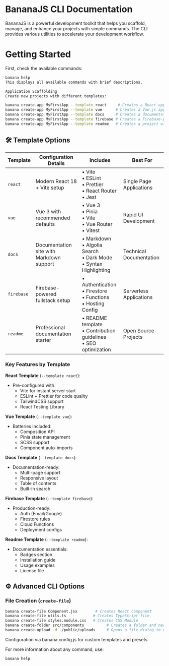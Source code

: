 # BananaJS CLI Documentation
BananaJS is a powerful development toolkit that helps you scaffold, manage, and enhance your projects with simple commands. The CLI provides various utilities to accelerate your development workflow.

# Getting Started
First, check the available commands:

```bash
banana help
This displays all available commands with brief descriptions.

Application Scaffolding
Create new projects with different templates:
```

```bash
banana create-app MyFirstApp --template react     # Creates a React application
banana create-app MyFirstApp --template vue      # Creates a Vue.js application
banana create-app MyFirstApp --template docs     # Creates a documentation site
banana create-app MyFirstApp --template firebase # Creates a Firebase-powered app
banana create-app MyFirstApp --template readme   # Creates a project with a comprehensive README starter
```

## 🛠️ Template Options

| Template   | Configuration Details                                                                 | Includes                                                                 | Best For                          |
|------------|--------------------------------------------------------------------------------------|--------------------------------------------------------------------------|-----------------------------------|
| `react`    | Modern React 18 + Vite setup                                                         | • Vite<br>• ESLint<br>• Prettier<br>• React Router<br>• Jest            | Single Page Applications          |
| `vue`      | Vue 3 with recommended defaults                                                      | • Vue 3<br>• Pinia<br>• Vite<br>• Vue Router<br>• Vitest                | Rapid UI Development              |
| `docs`     | Documentation site with Markdown support                                             | • Markdown<br>• Algolia Search<br>• Dark Mode<br>• Syntax Highlighting   | Technical Documentation           |
| `firebase` | Firebase-powered fullstack setup                                                     | • Authentication<br>• Firestore<br>• Functions<br>• Hosting Config      | Serverless Applications           |
| `readme`   | Professional documentation starter                                                   | • README template<br>• Contribution guidelines<br>• SEO optimization    | Open Source Projects              |

### Key Features by Template

**React Template** (`--template react`):
- Pre-configured with:
  - Vite for instant server start
  - ESLint + Prettier for code quality
  - TailwindCSS support
  - React Testing Library

**Vue Template** (`--template vue`):
- Batteries included:
  - Composition API
  - Pinia state management
  - SCSS support
  - Component auto-imports

**Docs Template** (`--template docs`):
- Documentation-ready:
  - Multi-page support
  - Responsive layout
  - Table of contents
  - Built-in search

**Firebase Template** (`--template firebase`):
- Production-ready:
  - Auth (Email/Google)
  - Firestore rules
  - Cloud Functions
  - Deployment configs

**Readme Template** (`--template readme`):
- Documentation essentials:
  - Badges section
  - Installation guide
  - Usage examples
  - License file


## ⚙️ Advanced CLI Options

### File Creation (`create-file`)
```bash
banana create-file Component.jsx        # Creates React component
banana create-file utils.ts            # Creates TypeScript file
banana create-file styles.module.css   # Creates CSS Module
banana create-folder src/components          # Creates a folder and necessary parent directories
banana create-upload -d ./public/uploads     # Opens a file dialog to upload files to specified destination
```


Configuration via banana.config.js for custom templates and presets

For more information about any command, use:


```bash
banana help
```